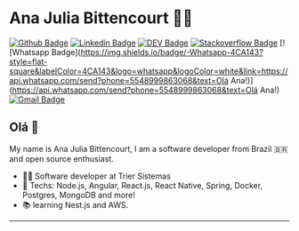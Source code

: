 # Ana Julia Bittencourt :woman_technologist:
  
[![Github Badge](https://img.shields.io/badge/-Github-000?style=flat-square&logo=Github&logoColor=white&link=https://github.com/anajuliabit)](https://github.com/anajuliabit)
[![Linkedin Badge](https://img.shields.io/badge/-LinkedIn-blue?style=flat-square&logo=Linkedin&logoColor=white&link=https://www.linkedin.com/in/anajuliabit/)](https://www.linkedin.com/in/anajuliabit/)
[![DEV Badge](https://img.shields.io/badge/-DEV.to-000?style=flat-square&logo=dev.to&logoColor=white&link=https://dev.to/anajuliabit)](https://dev.to/anajuliabit)
[![Stackoverflow Badge](https://img.shields.io/badge/-Stackoverflow-4CA143?style=flat-square&logo=Stackoverflow&logoColor=white&link=https://stackoverflow.com/users/11929527/anajuliabit)](https://stackoverflow.com/users/11929527/anajuliabit)
[![Whatsapp Badge](https://img.shields.io/badge/-Whatsapp-4CA143?style=flat-square&labelColor=4CA143&logo=whatsapp&logoColor=white&link=https://api.whatsapp.com/send?phone=5548999863068&text=Olá Ana!)](https://api.whatsapp.com/send?phone=5548999863068&text=Olá Ana!)
[![Gmail Badge](https://img.shields.io/badge/-Gmail-c14438?style=flat-square&logo=Gmail&logoColor=white&link=mailto:anajuliabit@gmail.com)](mailto:anajuliabit@gmail.com)

## Olá 👋

My name is Ana Julia Bittencourt, I am a software developer from Brazil :brazil: and open source enthusiast.

- :office_worker: Software developer at Trier Sistemas
- :blue_heart: Techs: Node.js, Angular, React.js, React Native, Spring, Docker, Postgres, MongoDB and more!
- :books: learning Nest.js and AWS.

---
